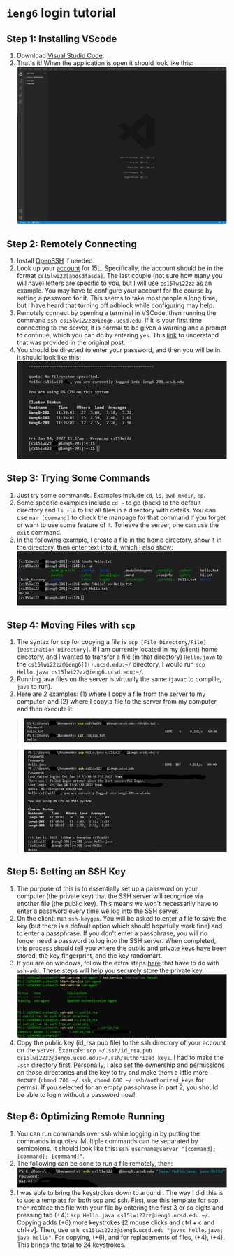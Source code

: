 # `ieng6` login tutorial
## Step 1: Installing VScode

1.  Download [Visual Studio Code](https://code.visualstudio.com/).
2. That's it! When the application is open it should look like this:
![Image](Step_1.png)

## Step 2: Remotely Connecting

1. Install [OpenSSH](https://docs.microsoft.com/en-us/windows-server/administration/openssh/openssh_install_firstuse) if needed.
2. Look up your [account](https://sdacs.ucsd.edu/~icc/index.php) for 15L. Specifically, the account should be in the format `cs15lwi22[abdsdfasda]`. The last couple (not sure how many you will have) letters are specific to you, but I will use `cs15lwi22zz` as an example. You may have to configure your account for the course by setting a password for it. This seems to take most people a long time, but I have heard that turning off adblock while configuring may help.
3. Remotely connect by opening a terminal in VSCode, then running the command 
`ssh cs15lwi22zz@ieng6.ucsd.edu`. If it is your first time connecting to the server, it is normal to be given a warning and a prompt to continue, which you can do by entering `yes`. This [link](https://superuser.com/questions/421074/ssh-the-authenticity-of-host-host-cant-be-established/421084#421084) to understand that was provided in the original post.
4. You should be directed to enter your password, and then you will be in. It should look like this:
![Image](Step_2.png)

## Step 3: Trying Some Commands
1. Just try some commands. Examples include `cd`, `ls`, `pwd` ,`mkdir`, `cp`.
2. Some specific examples include `cd ~` to go (back) to the default directory and `ls -la` to list all files in a directory with details. You can use `man [command]` to check the manpage for that command if you forget or want to use some feature of it. To leave the server, one can use the `exit` command.
3. In the following example, I create a file in the home directory, show it in the directory, then enter text into it, which I also show:
![Image](Step_3.png)

## Step 4: Moving Files with `scp`
1. The syntax for `scp` for copying a file is `scp [File Directory/File] [Destination Directory]`. If I am currently located in my (client) home directory, and I wanted to transfer a file (in that directory) `Hello.java` to the `cs15lwi22zz@ieng6[]().ucsd.edu:~/` directory, I would run `scp Hello.java cs15lwi22zz@ieng6.ucsd.edu:~/`.
2. Running java files on the server is virtually the same (`javac` to complile, `java` to run).
3. Here are 2 examples: (1) where I copy a file from the server to my computer, and (2) where I copy a file to the server from my computer and then execute it:

> ![Image](Step_4_1.png)


>![Image](Step_4_2.png)


## Step 5: Setting an SSH Key
1. The purpose of this is to essentially set up a password on your computer (the private key) that the SSH server will recognize via another file (the public key). This means we won't necessarily have to enter a password every time we log into the SSH server.
2. On the client: run `ssh-keygen`. You will be asked to enter a file to save the key (but there is a default option which should hopefully work fine) and to enter a passphrase. If you don't enter a passphrase, you will no longer need a password to log into the SSH server. When completed, this process should tell you where the public and private keys have been stored, the key fingerprint, and the key randomart.
3. If you are on windows, follow the extra steps [here](https://docs.microsoft.com/en-us/windows-server/administration/openssh/openssh_keymanagement#user-key-generation) that have to do with `ssh-add`. These steps will help you securely store the private key.
![Image](Step_5.png)
4. Copy the public key (id_rsa.pub file) to the ssh directory of your account on the server. Example: `scp ~/.ssh/id_rsa.pub cs15lwi22zz@ieng6.ucsd.edu:~/.ssh/authorized_keys`. I had to make the `.ssh` directory first. Personally, I also set the ownership and permissions on those directories and the key to try and make them a little more secure (`chmod 700 ~/.ssh`, `chmod 600 ~/.ssh/authorized_keys` for perms). If you selected for an empty passphrase in part 2, you should be able to login without a password now!

## Step 6: Optimizing Remote Running
1. You can run commands over ssh while logging in by putting the commands in quotes. Multiple commands can be separated by semicolons. It should look like this: `ssh username@server "[command]; [command]; [command]"`.
2. The following can be done to run a file remotely, then:
![Image](Step_6.png)
3. I was able to bring the keystrokes down to around . The way I did this is to use a template for both scp and ssh. First, use this template for scp, then replace the file with your file by entering the first 3 or so digits and pressing tab (+4): `scp Hello.java cs15lwi22zz@ieng6.ucsd.edu:~/`. Copying adds (+6) more keystrokes [2 mouse clicks and ctrl + c and ctrl+v]. Then, use `ssh cs15lwi22zz@ieng6.ucsd.edu "javac hello.java; java hello"`. For copying, (+6), and for replacements of files, (+4), (+4). This brings the total to 24 keystrokes.